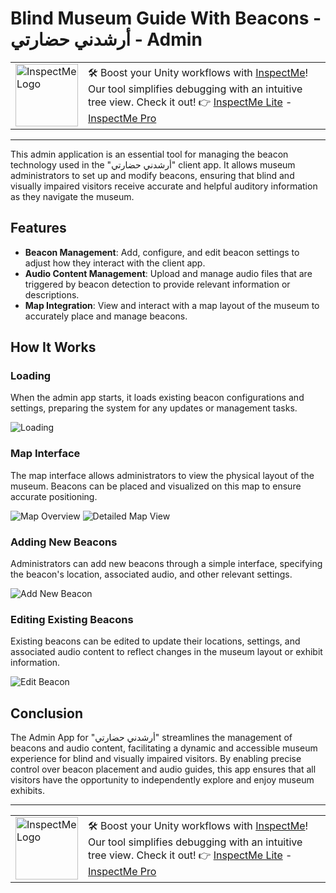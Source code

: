 # Blind Museum Guide With Beacons - أرشدني حضارتي - Admin

<table>
  <tr>
    <td><img src="https://github.com/user-attachments/assets/628d98c6-0224-48a2-b3e3-321b5f48e681" alt="InspectMe Logo" width="100"></td>
    <td>
      🛠️ Boost your Unity workflows with <a href="https://divinitycodes.de/">InspectMe</a>! Our tool simplifies debugging with an intuitive tree view. Check it out! 👉 
      <a href="https://assetstore.unity.com/packages/tools/utilities/inspectme-lite-advanced-debugging-code-clarity-283366">InspectMe Lite</a> - 
      <a href="https://assetstore.unity.com/packages/tools/utilities/inspectme-pro-advanced-debugging-code-clarity-256329">InspectMe Pro</a>
    </td>
  </tr>
</table>

---

This admin application is an essential tool for managing the beacon technology used in the "أرشدني حضارتي" client app. It allows museum administrators to set up and modify beacons, ensuring that blind and visually impaired visitors receive accurate and helpful auditory information as they navigate the museum.

## Features

- **Beacon Management**: Add, configure, and edit beacon settings to adjust how they interact with the client app.
- **Audio Content Management**: Upload and manage audio files that are triggered by beacon detection to provide relevant information or descriptions.
- **Map Integration**: View and interact with a map layout of the museum to accurately place and manage beacons.

## How It Works

### Loading
When the admin app starts, it loads existing beacon configurations and settings, preparing the system for any updates or management tasks.

![Loading](https://user-images.githubusercontent.com/62396712/77123016-4d43e300-6a3f-11ea-9c57-3d00b62cbf35.PNG)

### Map Interface
The map interface allows administrators to view the physical layout of the museum. Beacons can be placed and visualized on this map to ensure accurate positioning.

![Map Overview](https://user-images.githubusercontent.com/62396712/77123056-677dc100-6a3f-11ea-999e-92a9adabcf84.PNG)
![Detailed Map View](https://user-images.githubusercontent.com/62396712/77123074-74021980-6a3f-11ea-8708-9f633ff61811.PNG)

### Adding New Beacons
Administrators can add new beacons through a simple interface, specifying the beacon's location, associated audio, and other relevant settings.

![Add New Beacon](https://user-images.githubusercontent.com/62396712/77123103-82503580-6a3f-11ea-819e-bb62fed27728.PNG)

### Editing Existing Beacons
Existing beacons can be edited to update their locations, settings, and associated audio content to reflect changes in the museum layout or exhibit information.

![Edit Beacon](https://user-images.githubusercontent.com/62396712/77123116-8c723400-6a3f-11ea-99ed-0af63fd5765a.PNG)

## Conclusion

The Admin App for "أرشدني حضارتي" streamlines the management of beacons and audio content, facilitating a dynamic and accessible museum experience for blind and visually impaired visitors. By enabling precise control over beacon placement and audio guides, this app ensures that all visitors have the opportunity to independently explore and enjoy museum exhibits.

---

<table>
  <tr>
    <td><img src="https://github.com/user-attachments/assets/628d98c6-0224-48a2-b3e3-321b5f48e681" alt="InspectMe Logo" width="100"></td>
    <td>
      🛠️ Boost your Unity workflows with <a href="https://divinitycodes.de/">InspectMe</a>! Our tool simplifies debugging with an intuitive tree view. Check it out! 👉 
      <a href="https://assetstore.unity.com/packages/tools/utilities/inspectme-lite-advanced-debugging-code-clarity-283366">InspectMe Lite</a> - 
      <a href="https://assetstore.unity.com/packages/tools/utilities/inspectme-pro-advanced-debugging-code-clarity-256329">InspectMe Pro</a>
    </td>
  </tr>
</table>
